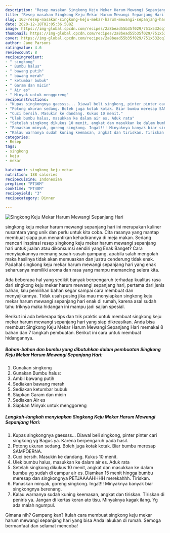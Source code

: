 ```yaml
---
description: "Resep masakan Singkong Keju Mekar Harum Mewangi Sepanjang Hari | Cara Masak Singkong Keju Mekar Harum Mewangi Sepanjang Hari Yang Mudah Dan Praktis"
title: "Resep masakan Singkong Keju Mekar Harum Mewangi Sepanjang Hari | Cara Masak Singkong Keju Mekar Harum Mewangi Sepanjang Hari Yang Mudah Dan Praktis"
slug: 163-resep-masakan-singkong-keju-mekar-harum-mewangi-sepanjang-hari-cara-masak-singkong-keju-mekar-harum-mewangi-sepanjang-hari-yang-mudah-dan-praktis
date: 2020-12-18T02:05:36.588Z
image: https://img-global.cpcdn.com/recipes/2a8bead55b35f029/751x532cq70/singkong-keju-mekar-harum-mewangi-sepanjang-hari-foto-resep-utama.jpg
thumbnail: https://img-global.cpcdn.com/recipes/2a8bead55b35f029/751x532cq70/singkong-keju-mekar-harum-mewangi-sepanjang-hari-foto-resep-utama.jpg
cover: https://img-global.cpcdn.com/recipes/2a8bead55b35f029/751x532cq70/singkong-keju-mekar-harum-mewangi-sepanjang-hari-foto-resep-utama.jpg
author: Jane Parsons
ratingvalue: 4.6
reviewcount: 8
recipeingredient:
- " singkong"
- " Bumbu halus"
- " bawang putih"
- " bawang merah"
- " ketumbar bubuk"
- " Garam dan micin"
- " Air es"
- " Minyak untuk menggoreng"
recipeinstructions:
- "Kupas singkongnya gaessss... Diawal beli singkong, pinter pinter cari singkong yg Bagus ya. Karena berpengaruh pada hasil."
- "Potong ukuran sedang. Boleh juga kotak kotak. Biar bumbu meresap SAMPOERNA."
- "Cuci bersih. Masukin ke dandang. Kukus 10 menit."
- "Ulek bumbu halus, masukkan ke dalam air es. Aduk rata"
- "Setelah singkong dikukus 10 menit, angkat dan masukkan ke dalam bumbu yg sudah di campur air es. Diamkan 15 menit hingga bumbu meresap dan singkongnya PETJAAAAHHHH merekahhh. Tiriskan."
- "Panaskan minyak, goreng singkong. Ingat!!! Minyaknya banyak biar singkongnya berenang."
- "Kalau warnanya sudah kuning keemasan, angkat dan tiriskan. Tiriskan di peniris ya. Jangan di kertas koran ato tisu. Minyaknya kagak ilang. Yg ada malah ngumpul."
categories:
- Resep
tags:
- singkong
- keju
- mekar

katakunci: singkong keju mekar 
nutrition: 188 calories
recipecuisine: Indonesian
preptime: "PT36M"
cooktime: "PT48M"
recipeyield: "3"
recipecategory: Dinner

---
```



![Singkong Keju Mekar Harum Mewangi Sepanjang Hari](https://img-global.cpcdn.com/recipes/2a8bead55b35f029/751x532cq70/singkong-keju-mekar-harum-mewangi-sepanjang-hari-foto-resep-utama.jpg)


singkong keju mekar harum mewangi sepanjang hari ini merupakan kuliner nusantara yang unik dan perlu untuk kita coba. Cita rasanya yang mantap membuat siapa pun menantikan kehadirannya di meja makan.
Sedang mencari inspirasi resep singkong keju mekar harum mewangi sepanjang hari untuk jualan atau dikonsumsi sendiri yang Enak Banget? Cara menyiapkannya memang susah-susah gampang. apabila salah mengolah maka hasilnya tidak akan memuaskan dan justru cenderung tidak enak. Padahal singkong keju mekar harum mewangi sepanjang hari yang enak seharusnya memiliki aroma dan rasa yang mampu memancing selera kita.



Ada beberapa hal yang sedikit banyak berpengaruh terhadap kualitas rasa dari singkong keju mekar harum mewangi sepanjang hari, pertama dari jenis bahan, lalu pemilihan bahan segar sampai cara membuat dan menyajikannya. Tidak usah pusing jika mau menyiapkan singkong keju mekar harum mewangi sepanjang hari enak di rumah, karena asal sudah tahu triknya maka hidangan ini mampu jadi sajian spesial.


Berikut ini ada beberapa tips dan trik praktis untuk membuat singkong keju mekar harum mewangi sepanjang hari yang siap dikreasikan. Anda bisa membuat Singkong Keju Mekar Harum Mewangi Sepanjang Hari memakai 8 bahan dan 7 langkah pembuatan. Berikut ini cara untuk membuat hidangannya.

<!--inarticleads1-->

##### Bahan-bahan dan bumbu yang dibutuhkan dalam pembuatan Singkong Keju Mekar Harum Mewangi Sepanjang Hari:

1. Gunakan  singkong
1. Gunakan  Bumbu halus:
1. Ambil  bawang putih
1. Sediakan  bawang merah
1. Sediakan  ketumbar bubuk
1. Siapkan  Garam dan micin
1. Sediakan  Air es
1. Siapkan  Minyak untuk menggoreng




<!--inarticleads2-->

##### Langkah-langkah menyiapkan Singkong Keju Mekar Harum Mewangi Sepanjang Hari:

1. Kupas singkongnya gaessss... Diawal beli singkong, pinter pinter cari singkong yg Bagus ya. Karena berpengaruh pada hasil.
1. Potong ukuran sedang. Boleh juga kotak kotak. Biar bumbu meresap SAMPOERNA.
1. Cuci bersih. Masukin ke dandang. Kukus 10 menit.
1. Ulek bumbu halus, masukkan ke dalam air es. Aduk rata
1. Setelah singkong dikukus 10 menit, angkat dan masukkan ke dalam bumbu yg sudah di campur air es. Diamkan 15 menit hingga bumbu meresap dan singkongnya PETJAAAAHHHH merekahhh. Tiriskan.
1. Panaskan minyak, goreng singkong. Ingat!!! Minyaknya banyak biar singkongnya berenang.
1. Kalau warnanya sudah kuning keemasan, angkat dan tiriskan. Tiriskan di peniris ya. Jangan di kertas koran ato tisu. Minyaknya kagak ilang. Yg ada malah ngumpul.




Gimana nih? Gampang kan? Itulah cara membuat singkong keju mekar harum mewangi sepanjang hari yang bisa Anda lakukan di rumah. Semoga bermanfaat dan selamat mencoba!
